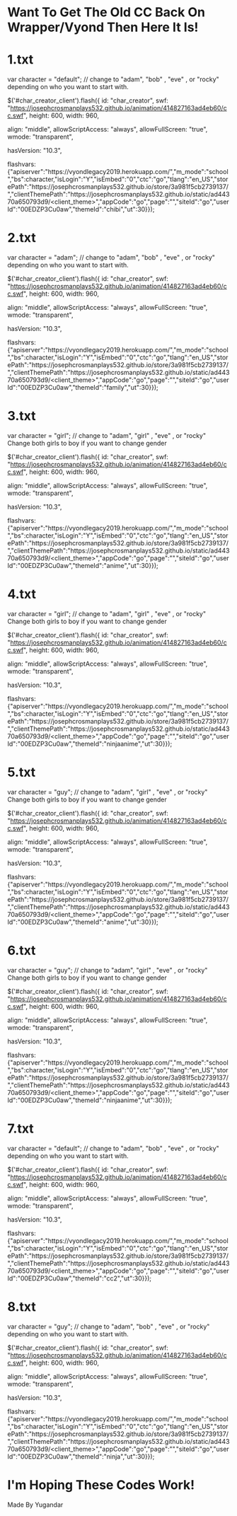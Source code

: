 <h1>Want To Get The Old CC Back On Wrapper/Vyond Then Here It Is!</h1>



<h1> 1.txt</h1>






var character = "default"; // change to "adam", "bob" , "eve" , or "rocky" depending on who you want to start with.

$('#char_creator_client').flash({
   id: "char_creator",
   swf: "https://josephcrosmanplays532.github.io/animation/414827163ad4eb60/cc.swf",
   height: 600,
   width: 960,

   align: "middle",
   allowScriptAccess: "always",
   allowFullScreen: "true",
   wmode: "transparent",

   hasVersion: "10.3",

   flashvars: {"apiserver":"https:\/\/vyondlegacy2019.herokuapp.com\/","m_mode":"school","bs":character,"isLogin":"Y","isEmbed":"0","ctc":"go","tlang":"en_US","storePath":"https:\/\/josephcrosmanplays532.github.io\/store\/3a981f5cb2739137\/<store>","clientThemePath":"https:\/\/josephcrosmanplays532.github.io\/static\/ad44370a650793d9\/<client_theme>","appCode":"go","page":"","siteId":"go","userId":"00EDZP3Cu0aw","themeId":"chibi","ut":30}});

  
  
  
  
  
  
  
  
  <h1> 2.txt</h1>
  
  
  
  
  
  
  
  
  
  
  
  
  
  
  
  var character = "adam"; // change to "adam", "bob" , "eve" , or "rocky" depending on who you want to start with.

$('#char_creator_client').flash({
   id: "char_creator",
   swf: "https://josephcrosmanplays532.github.io/animation/414827163ad4eb60/cc.swf",
   height: 600,
   width: 960,

   align: "middle",
   allowScriptAccess: "always",
   allowFullScreen: "true",
   wmode: "transparent",

   hasVersion: "10.3",

   flashvars: {"apiserver":"https:\/\/vyondlegacy2019.herokuapp.com\/","m_mode":"school","bs":character,"isLogin":"Y","isEmbed":"0","ctc":"go","tlang":"en_US","storePath":"https:\/\/josephcrosmanplays532.github.io\/store\/3a981f5cb2739137\/<store>","clientThemePath":"https:\/\/josephcrosmanplays532.github.io\/static\/ad44370a650793d9\/<client_theme>","appCode":"go","page":"","siteId":"go","userId":"00EDZP3Cu0aw","themeId":"family","ut":30}});
  
  
  
  
  
  
  
  
  
  
  
  
  
  
  
  <h1>3.txt</h1>
  
  
  
  
  
  
  
  
  
  
  
  
  
  
  var character = "girl"; // change to "adam", "girl" , "eve" , or "rocky" Change both girls to boy if you want to change gender

$('#char_creator_client').flash({
   id: "char_creator",
   swf: "https://josephcrosmanplays532.github.io/animation/414827163ad4eb60/cc.swf",
   height: 600,
   width: 960,

   align: "middle",
   allowScriptAccess: "always",
   allowFullScreen: "true",
   wmode: "transparent",

   hasVersion: "10.3",

   flashvars: {"apiserver":"https:\/\/vyondlegacy2019.herokuapp.com\/","m_mode":"school","bs":character,"isLogin":"Y","isEmbed":"0","ctc":"go","tlang":"en_US","storePath":"https:\/\/josephcrosmanplays532.github.io\/store\/3a981f5cb2739137\/<store>","clientThemePath":"https:\/\/josephcrosmanplays532.github.io\/static\/ad44370a650793d9\/<client_theme>","appCode":"go","page":"","siteId":"go","userId":"00EDZP3Cu0aw","themeId":"anime","ut":30}});
  
  
  
  
  
  
  
  
  
  
  
  
  
  
  
  
  
  
  
  
  
  
  
  
  
  <h1>4.txt</h1>
  
  
  
  
  
  
  
  
  
  
  
  
  
  
  
  var character = "girl"; // change to "adam", "girl" , "eve" , or "rocky" Change both girls to boy if you want to change gender

$('#char_creator_client').flash({
   id: "char_creator",
   swf: "https://josephcrosmanplays532.github.io/animation/414827163ad4eb60/cc.swf",
   height: 600,
   width: 960,

   align: "middle",
   allowScriptAccess: "always",
   allowFullScreen: "true",
   wmode: "transparent",

   hasVersion: "10.3",

   flashvars: {"apiserver":"https:\/\/vyondlegacy2019.herokuapp.com\/","m_mode":"school","bs":character,"isLogin":"Y","isEmbed":"0","ctc":"go","tlang":"en_US","storePath":"https:\/\/josephcrosmanplays532.github.io\/store\/3a981f5cb2739137\/<store>","clientThemePath":"https:\/\/josephcrosmanplays532.github.io\/static\/ad44370a650793d9\/<client_theme>","appCode":"go","page":"","siteId":"go","userId":"00EDZP3Cu0aw","themeId":"ninjaanime","ut":30}});

  
  
  
  
  
  
  
  
  
  
  
  
  
  
  
  
  
  
  
  
  
  
  
  
  
  
  
  
  
  
  
  
  
  
  
  
  
  
  
  
  
  
  
  
  <h1>5.txt</h1>
  
  
  
  
  
  
  
  
  
  
  
  
  
  
  
  
  
  
  
  
  
  
  
  
  
  
  
  
  
  
  
 var character = "guy"; // change to "adam", "girl" , "eve" , or "rocky" Change both girls to boy if you want to change gender

$('#char_creator_client').flash({
   id: "char_creator",
   swf: "https://josephcrosmanplays532.github.io/animation/414827163ad4eb60/cc.swf",
   height: 600,
   width: 960,

   align: "middle",
   allowScriptAccess: "always",
   allowFullScreen: "true",
   wmode: "transparent",

   hasVersion: "10.3",

   flashvars: {"apiserver":"https:\/\/vyondlegacy2019.herokuapp.com\/","m_mode":"school","bs":character,"isLogin":"Y","isEmbed":"0","ctc":"go","tlang":"en_US","storePath":"https:\/\/josephcrosmanplays532.github.io\/store\/3a981f5cb2739137\/<store>","clientThemePath":"https:\/\/josephcrosmanplays532.github.io\/static\/ad44370a650793d9\/<client_theme>","appCode":"go","page":"","siteId":"go","userId":"00EDZP3Cu0aw","themeId":"anime","ut":30}});
  
  
  
  
  
  
  
  
  
  
  
  
  
  
  
  
  
  
  
  
  
  
  
  
  
  
  
  
  
  
  
  
  
  
  
  
  
  
  <h1>6.txt</h1>
  
  
  
  
  
  
  
  
  
  
  
  
  
  
  
  
  
  
  
  
  
  
  
  
  
  
  
  
  
  
  
  
  var character = "guy"; // change to "adam", "girl" , "eve" , or "rocky" Change both girls to boy if you want to change gender

$('#char_creator_client').flash({
   id: "char_creator",
   swf: "https://josephcrosmanplays532.github.io/animation/414827163ad4eb60/cc.swf",
   height: 600,
   width: 960,

   align: "middle",
   allowScriptAccess: "always",
   allowFullScreen: "true",
   wmode: "transparent",

   hasVersion: "10.3",

   flashvars: {"apiserver":"https:\/\/vyondlegacy2019.herokuapp.com\/","m_mode":"school","bs":character,"isLogin":"Y","isEmbed":"0","ctc":"go","tlang":"en_US","storePath":"https:\/\/josephcrosmanplays532.github.io\/store\/3a981f5cb2739137\/<store>","clientThemePath":"https:\/\/josephcrosmanplays532.github.io\/static\/ad44370a650793d9\/<client_theme>","appCode":"go","page":"","siteId":"go","userId":"00EDZP3Cu0aw","themeId":"ninjaanime","ut":30}});
  
  
  
  
  
  
  
  
  
  
  
  
  
  
  
  
  
  
  
  
  
  
  
  
  
  
  
  
  
  
  
  
  <h1>7.txt</h1>
  
  
  
  
  
  
  
  
  
  
  
  
  
  
  
  
  
  
  
  
  
  
  
  
  
  
  
  
  
  
  
  
  
  
  
  
  
  
  
  
  
  
  
  
  var character = "default"; // change to "adam", "bob" , "eve" , or "rocky" depending on who you want to start with.

$('#char_creator_client').flash({
   id: "char_creator",
   swf: "https://josephcrosmanplays532.github.io/animation/414827163ad4eb60/cc.swf",
   height: 600,
   width: 960,

   align: "middle",
   allowScriptAccess: "always",
   allowFullScreen: "true",
   wmode: "transparent",

   hasVersion: "10.3",

   flashvars: {"apiserver":"https:\/\/vyondlegacy2019.herokuapp.com\/","m_mode":"school","bs":character,"isLogin":"Y","isEmbed":"0","ctc":"go","tlang":"en_US","storePath":"https:\/\/josephcrosmanplays532.github.io\/store\/3a981f5cb2739137\/<store>","clientThemePath":"https:\/\/josephcrosmanplays532.github.io\/static\/ad44370a650793d9\/<client_theme>","appCode":"go","page":"","siteId":"go","userId":"00EDZP3Cu0aw","themeId":"cc2","ut":30}});
  
  
  
  
  
  
  
  
  
  
  
  
  
  
  
  
  
  
  
  
  
  
  
  
  
  
  
  
  
  
  
  
  
  
  
  
  
  
  
  
  
  
  
  
  
  
  
  
  
  
  <h1>8.txt</h1>
  
  
  
  
  
  
  
  
  
  
  
  
  
  
  
  
  
  
  
  
  
  
  
  
  
  
  
  
  
  
  
  
  
  
  
  
  
  var character = "guy"; // change to "adam", "bob" , "eve" , or "rocky" depending on who you want to start with.

$('#char_creator_client').flash({
   id: "char_creator",
   swf: "https://josephcrosmanplays532.github.io/animation/414827163ad4eb60/cc.swf",
   height: 600,
   width: 960,

   align: "middle",
   allowScriptAccess: "always",
   allowFullScreen: "true",
   wmode: "transparent",

   hasVersion: "10.3",

   flashvars: {"apiserver":"https:\/\/vyondlegacy2019.herokuapp.com\/","m_mode":"school","bs":character,"isLogin":"Y","isEmbed":"0","ctc":"go","tlang":"en_US","storePath":"https:\/\/josephcrosmanplays532.github.io\/store\/3a981f5cb2739137\/<store>","clientThemePath":"https:\/\/josephcrosmanplays532.github.io\/static\/ad44370a650793d9\/<client_theme>","appCode":"go","page":"","siteId":"go","userId":"00EDZP3Cu0aw","themeId":"ninja","ut":30}});
  
  
  
  
  
  
  
  
  
  
  
  
  
  
  
  
  
  
  
  
  
  
  
  
  
   <h1> I'm Hoping These Codes Work!</h1>
   
   
   
   
   
   
   
   
   
   
   
   
   
   
   
   
   
   
   
   Made By Yugandar
   
   
   
   
   
  
